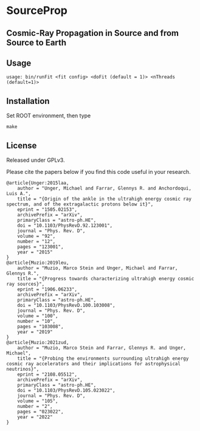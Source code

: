 # SourceProp
## Cosmic-Ray Propagation in Source and from Source to Earth

## Usage

```
usage: bin/runFit <fit config> <doFit (default = 1)> <nThreads (default=1)>
```

## Installation

Set ROOT environment, then type
```
make
```

## License

Released under GPLv3.

Please cite the papers below if you find this code useful in your research.
```
@article{Unger:2015laa,
    author = "Unger, Michael and Farrar, Glennys R. and Anchordoqui, Luis A.",
    title = "{Origin of the ankle in the ultrahigh energy cosmic ray spectrum, and of the extragalactic protons below it}",
    eprint = "1505.02153",
    archivePrefix = "arXiv",
    primaryClass = "astro-ph.HE",
    doi = "10.1103/PhysRevD.92.123001",
    journal = "Phys. Rev. D",
    volume = "92",
    number = "12",
    pages = "123001",
    year = "2015"
}
@article{Muzio:2019leu,
    author = "Muzio, Marco Stein and Unger, Michael and Farrar, Glennys R.",
    title = "{Progress towards characterizing ultrahigh energy cosmic ray sources}",
    eprint = "1906.06233",
    archivePrefix = "arXiv",
    primaryClass = "astro-ph.HE",
    doi = "10.1103/PhysRevD.100.103008",
    journal = "Phys. Rev. D",
    volume = "100",
    number = "10",
    pages = "103008",
    year = "2019"
}
@article{Muzio:2021zud,
    author = "Muzio, Marco Stein and Farrar, Glennys R. and Unger, Michael",
    title = "{Probing the environments surrounding ultrahigh energy cosmic ray accelerators and their implications for astrophysical neutrinos}",
    eprint = "2108.05512",
    archivePrefix = "arXiv",
    primaryClass = "astro-ph.HE",
    doi = "10.1103/PhysRevD.105.023022",
    journal = "Phys. Rev. D",
    volume = "105",
    number = "2",
    pages = "023022",
    year = "2022"
}
```
